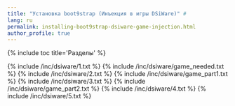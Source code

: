 ```yaml
---
title: "Установка boot9strap (Инъекция в игры DSiWare)" #
lang: ru
permalink: installing-boot9strap-dsiware-game-injection.html
author_profile: true
---
```


{% include toc title='Разделы' %}

{% include /inc/dsiware/1.txt %}
{% include /inc/dsiware/game_needed.txt %}
{% include /inc/dsiware/2.txt %}
{% include /inc/dsiware/game_part1.txt %}
{% include /inc/dsiware/3.txt %}
{% include /inc/dsiware/game_part2.txt %}
{% include /inc/dsiware/4.txt %}
{% include /inc/dsiware/5.txt %}